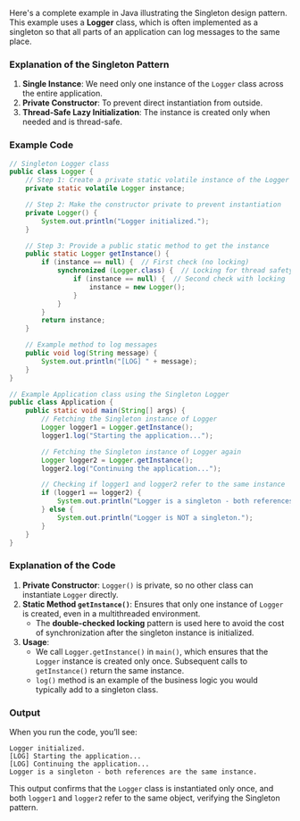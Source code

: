 Here's a complete example in Java illustrating the Singleton design pattern. This example uses a **Logger** class, which is often implemented as a singleton so that all parts of an application can log messages to the same place.

### Explanation of the Singleton Pattern

1. **Single Instance**: We need only one instance of the `Logger` class across the entire application.
2. **Private Constructor**: To prevent direct instantiation from outside.
3. **Thread-Safe Lazy Initialization**: The instance is created only when needed and is thread-safe.

### Example Code

```java
// Singleton Logger class
public class Logger {
    // Step 1: Create a private static volatile instance of the Logger
    private static volatile Logger instance;

    // Step 2: Make the constructor private to prevent instantiation
    private Logger() {
        System.out.println("Logger initialized.");
    }

    // Step 3: Provide a public static method to get the instance
    public static Logger getInstance() {
        if (instance == null) {  // First check (no locking)
            synchronized (Logger.class) {  // Locking for thread safety
                if (instance == null) {  // Second check with locking
                    instance = new Logger();
                }
            }
        }
        return instance;
    }

    // Example method to log messages
    public void log(String message) {
        System.out.println("[LOG] " + message);
    }
}

// Example Application class using the Singleton Logger
public class Application {
    public static void main(String[] args) {
        // Fetching the Singleton instance of Logger
        Logger logger1 = Logger.getInstance();
        logger1.log("Starting the application...");

        // Fetching the Singleton instance of Logger again
        Logger logger2 = Logger.getInstance();
        logger2.log("Continuing the application...");

        // Checking if logger1 and logger2 refer to the same instance
        if (logger1 == logger2) {
            System.out.println("Logger is a singleton - both references are the same instance.");
        } else {
            System.out.println("Logger is NOT a singleton.");
        }
    }
}
```

### Explanation of the Code

1. **Private Constructor**: `Logger()` is private, so no other class can instantiate `Logger` directly.
2. **Static Method `getInstance()`**: Ensures that only one instance of `Logger` is created, even in a multithreaded environment.
    - The **double-checked locking** pattern is used here to avoid the cost of synchronization after the singleton instance is initialized.
3. **Usage**:
    - We call `Logger.getInstance()` in `main()`, which ensures that the `Logger` instance is created only once. Subsequent calls to `getInstance()` return the same instance.
    - `log()` method is an example of the business logic you would typically add to a singleton class.

### Output

When you run the code, you’ll see:

```plaintext
Logger initialized.
[LOG] Starting the application...
[LOG] Continuing the application...
Logger is a singleton - both references are the same instance.
```

This output confirms that the `Logger` class is instantiated only once, and both `logger1` and `logger2` refer to the same object, verifying the Singleton pattern.